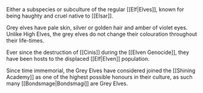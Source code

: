 Either a subspecies or subculture of the regular [[Elf|Elves]], known for being haughty and cruel native to [[Elsar]]. 

Grey elves have pale skin, silver or golden hair and amber of violet eyes. Unlike High Elves, the grey elves do not change their colouration throughout their life-times. 

Ever since the destruction of [[Cinis]] during the [[Elven Genocide]], they have been hosts to the displaced [[Elf|Elven]] population.

Since time immemorial, the Grey Elves have considered joined the [[Shining Academy]] as one of the highest possible honours in their culture, as such many [[Bondsmage|Bondsmagi]] are Grey Elves.